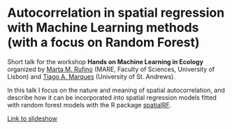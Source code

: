 # Autocorrelation in spatial regression with Machine Learning methods (with a focus on Random Forest)

Short talk for the workshop **Hands on Machine Learning in Ecology** organized by [Marta M. Rufino](https://scholar.google.com/citations?user=ZMe-JxwAAAAJ&hl=es) (MARE, Faculty of Sciences, University of Lisbon) and [Tiago A. Marques](https://scholar.google.com/citations?user=SHqH7fMAAAAJ&hl=es) (University of St. Andrews). 

In this talk I focus on the nature and meaning of spatial autocorrelation, and describe how it can be incorporated into spatial regression models fitted with random forest models with the R package [spatialRF](https://blasbenito.github.io/spatialRF/).

[Link to slideshow](https://blasbenito.github.io/spatialRF_talk/talk.html#1)
